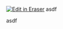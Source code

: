 <a target="_blank" href="https://eraser-qa.web.app/workspace/V5eOEYNltH6Uy3NIXYA1" id="edit-in-eraser-github-link"><img alt="Edit in Eraser" src="https://firebasestorage.googleapis.com/v0/b/second-petal-295822.appspot.com/o/images%2Fgithub%2FOpen%20in%20Eraser.svg?alt=media&amp;token=968381c8-a7e7-472a-8ed6-4a6626da5501"></a>
asdf

asdf


<!--- Eraser file: https://eraser-qa.web.app/workspace/V5eOEYNltH6Uy3NIXYA1 --->
<!--- This file was last edited by [name] via Eraser on [date] --->